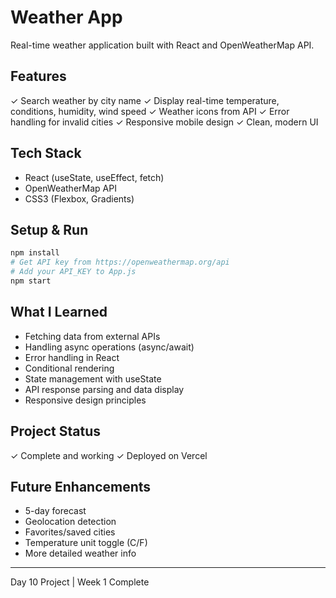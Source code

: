 # Weather App

Real-time weather application built with React and OpenWeatherMap API.

## Features
✓ Search weather by city name
✓ Display real-time temperature, conditions, humidity, wind speed
✓ Weather icons from API
✓ Error handling for invalid cities
✓ Responsive mobile design
✓ Clean, modern UI

## Tech Stack
- React (useState, useEffect, fetch)
- OpenWeatherMap API
- CSS3 (Flexbox, Gradients)

## Setup & Run
```bash
npm install
# Get API key from https://openweathermap.org/api
# Add your API_KEY to App.js
npm start
```

## What I Learned
- Fetching data from external APIs
- Handling async operations (async/await)
- Error handling in React
- Conditional rendering
- State management with useState
- API response parsing and data display
- Responsive design principles

## Project Status
✓ Complete and working
✓ Deployed on Vercel

## Future Enhancements
- 5-day forecast
- Geolocation detection
- Favorites/saved cities
- Temperature unit toggle (C/F)
- More detailed weather info

---
Day 10 Project | Week 1 Complete
